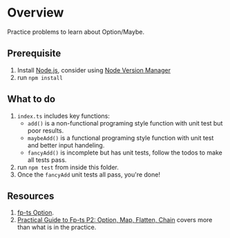 # Overview

Practice problems to learn about Option/Maybe.

## Prerequisite
1. Install [Node.js](https://nodejs.org/en/), consider using [Node Version Manager](https://github.com/nvm-sh/nvm)
1. run `npm install`

## What to do
1. `index.ts` includes key functions:
    - `add()` is a non-functional programing style function with unit test but poor results.
    - `maybeAdd()` is a functional programing style function with unit test and better input handeling.
    - `fancyAdd()` is incomplete but has unit tests, follow the todos to make all tests pass.
1. run `npm test` from inside this folder.
1. Once the `fancyAdd` unit tests all pass, you're done!

## Resources
1. [fp-ts Option](https://gcanti.github.io/fp-ts/modules/Option.ts.html).
1. [Practical Guide to Fp-ts P2: Option, Map, Flatten, Chain](https://rlee.dev/practical-guide-to-fp-ts-part-2) covers more than what is in the practice.